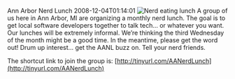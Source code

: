 Ann Arbor Nerd Lunch
2008-12-04T01:14:01
![Nerd eating lunch](/cdn/images/blog/AnnArborNerdLunch_11C81/image.png) A group of us here in Ann Arbor, MI are organizing a monthly nerd lunch. The goal is to get local software developers together to talk tech... or whatever you want. Our lunches will be extremely informal. We’re thinking the third Wednesday of the month might be a good time. In the meantime, please get the word out! Drum up interest... get the AANL buzz on. Tell your nerd friends.

The shortcut link to join the group is: [http://tinyurl.com/AANerdLunch](http://tinyurl.com/AANerdLunch)
